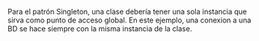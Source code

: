 Para el patrón Singleton, una clase debería tener una sola instancia que sirva como punto de acceso global.
En este ejemplo, una conexion a una BD se hace siempre con la misma instancia de la clase.
